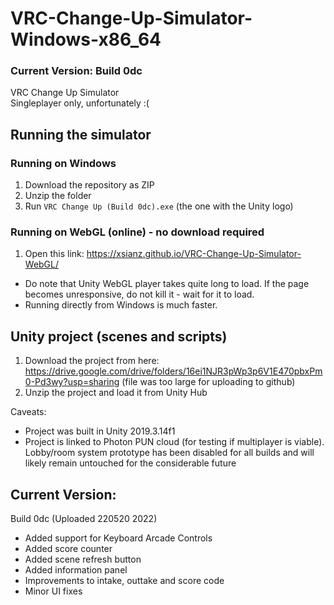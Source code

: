 # VRC-Change-Up-Simulator-Windows-x86_64
### Current Version: Build 0dc 

VRC Change Up Simulator </br> Singleplayer only, unfortunately :(

## Running the simulator
### Running on Windows 
1. Download the repository as ZIP
2. Unzip the folder
3. Run `VRC Change Up (Build 0dc).exe` (the one with the Unity logo)

### Running on WebGL (online) - no download required
1. Open this link: https://xsianz.github.io/VRC-Change-Up-Simulator-WebGL/ 
- Do note that Unity WebGL player takes quite long to load. If the page becomes unresponsive, do not kill it - wait for it to load. 
- Running directly from Windows is much faster.

## Unity project (scenes and scripts)
1. Download the project from here: https://drive.google.com/drive/folders/16ei1NJR3pWp3p6V1E470pbxPm0-Pd3wy?usp=sharing (file was too large for uploading to github)
2. Unzip the project and load it from Unity Hub

Caveats: 
- Project was built in Unity 2019.3.14f1
- Project is linked to Photon PUN cloud (for testing if multiplayer is viable). Lobby/room system prototype has been disabled for all builds and will likely remain untouched for the considerable future

## Current Version:
Build 0dc (Uploaded 220520 2022) 
- Added support for Keyboard Arcade Controls 
- Added score counter 
- Added scene refresh button 
- Added information panel 
- Improvements to intake, outtake and score code
- Minor UI fixes
